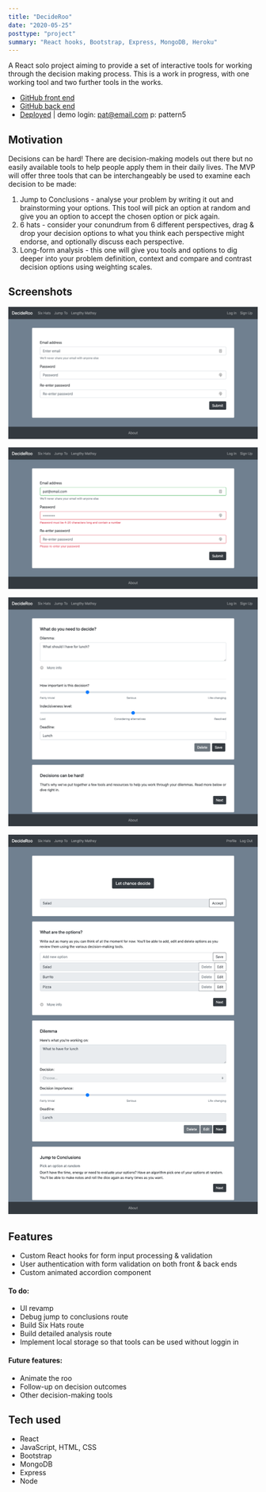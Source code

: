 ```yaml
---
title: "DecideRoo"
date: "2020-05-25"
posttype: "project"
summary: "React hooks, Bootstrap, Express, MongoDB, Heroku"
---
```


A React solo project aiming to provide a set of interactive tools for working through the decision making process. This is a work in progress, with one working tool and two further tools in the works.

* [GitHub front end](https://github.com/anya-pich/DecideRoo)
* [GitHub back end](https://github.com/anya-pich/decideroo-backend)
* [Deployed](https://decideroo.herokuapp.com/) | demo login: pat@email.com p: pattern5

## Motivation

Decisions can be hard! There are decision-making models out there but no easily available tools to help people apply them in their daily lives. The MVP will offer three tools that can be interchangeably be used to examine each decision to be made:

1. Jump to Conclusions - analyse your problem by writing it out and brainstorming your options. This tool will pick an option at random and give you an option to accept the chosen option or pick again.
2. 6 hats - consider your conundrum from 6 different perspectives, drag & drop your decision options to what you think each perspective might endorse, and optionally discuss each perspective.
3. Long-form analysis - this one will give you tools and options to dig deeper into your problem definition, context and compare and contrast decision options using weighting scales.

## Screenshots

![Sign up screen](sign-up.png)

![Form validation](form-validation.png)

![Create decision screen](create-decision.png)

![Random selector](jump-to.png)

## Features

* Custom React hooks for form input processing & validation
* User authentication with form validation on both front & back ends
* Custom animated accordion component

#### To do:

- UI revamp
- Debug jump to conclusions route
- Build Six Hats route
- Build detailed analysis route
- Implement local storage so that tools can be used without loggin in

#### Future features:
- Animate the roo
- Follow-up on decision outcomes
- Other decision-making tools

## Tech used

* React
* JavaScript, HTML, CSS
* Bootstrap
* MongoDB
* Express
* Node